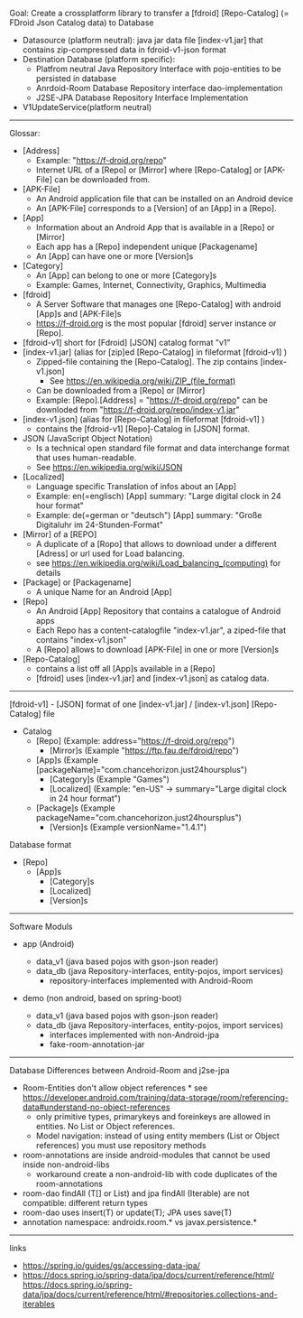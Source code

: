 Goal: Create a crossplatform library to transfer a [fdroid] [Repo-Catalog] (= FDroid Json Catalog
data) to Database

* Datasource (platform neutral): java jar data file [index-v1.jar] that contains zip-compressed data
  in fdroid-v1-json format
* Destination Database (platform specific):
    * Platfrom neutral Java Repository Interface with pojo-entities to be persisted in database
    * Anrdoid-Room Database Repository interface dao-implementation
    * J2SE-JPA Database Repository Interface Implementation
* V1UpdateService(platform neutral)

---

Glossar:

* [Address]
    * Example: "https://f-droid.org/repo"
    * Internet URL of a [Repo] or [Mirror] where [Repo-Catalog] or [APK-File] can be downloaded
      from.
* [APK-File]
    * An Android application file that can be installed on an Android device
    * An [APK-File] corresponds to a [Version] of an [App] in a [Repo].
* [App]
    * Information about an Android App that is available in a [Repo] or [Mirror]
    * Each app has a [Repo] independent unique [Packagename]
    * An [App] can have one or more [Version]s
* [Category]
    * An [App] can belong to one or more [Category]s
    * Example: Games, Internet, Connectivity, Graphics, Multimedia
* [fdroid]
    * A Server Software that manages one [Repo-Catalog] with android [App]s and [APK-File]s
    * https://f-droid.org is the most popular [fdroid] server instance or [Repo].
* [fdroid-v1] short for [Fdroid] [JSON] catalog format "v1"
* [index-v1.jar] (alias for [zip]ed [Repo-Catalog] in fileformat [fdroid-v1] )
    * Zipped-file containing the [Repo-Catalog]. The zip contains [index-v1.json]
        * See https://en.wikipedia.org/wiki/ZIP_(file_format)
    * Can be downloaded from a [Repo] or [Mirror]
    * Example: [Repo].[Address] = "https://f-droid.org/repo" can be downloded
      from "https://f-droid.org/repo/index-v1.jar"
* [index-v1.json]  (alias for [Repo-Catalog] in fileformat [fdroid-v1] )
    * contains the [fdroid-v1] [Repo]-Catalog in [JSON] format.
* JSON (JavaScript Object Notation)
    * Is a technical open standard file format and data interchange format that uses human-readable.
    * See https://en.wikipedia.org/wiki/JSON
* [Localized]
    * Language specific Translation of infos about an [App]
    * Example: en(=englisch) [App] summary: "Large digital clock in 24 hour format"
    * Example: de(=german or "deutsch") [App] summary: "Große Digitaluhr im 24-Stunden-Format"
* [Mirror] of a [REPO]
    * A duplicate of a [Ropo] that allows to download under a different [Adress] or url used for
      Load balancing.
    * see https://en.wikipedia.org/wiki/Load_balancing_(computing) for details
* [Package] or [Packagename]
    * A unique Name for an Android [App]
* [Repo]
    * An Android [App] Repository that contains a catalogue of Android apps
    * Each Repo has a content-catalogfile "index-v1.jar", a ziped-file that contains "index-v1.json"
    * A [Repo] allows to download [APK-File] in one or more  [Version]s
* [Repo-Catalog]
    * contains a list off all [App]s available in a [Repo]
    * [fdroid] uses [index-v1.jar] and [index-v1.json] as catalog data.

---

[fdroid-v1] - [JSON] format of one [index-v1.jar] / [index-v1.json] [Repo-Catalog] file

* Catalog
    * [Repo] (Example: address="https://f-droid.org/repo")
        * [Mirror]s (Example "https://ftp.fau.de/fdroid/repo")
    * [App]s (Example [packageName]="com.chancehorizon.just24hoursplus")
        * [Category]s (Example "Games")
        * [Localized] (Example: "en-US" -> summary="Large digital clock in 24 hour format")
    * [Package]s (Example packageName="com.chancehorizon.just24hoursplus")
        * [Version]s (Example versionName="1.4.1")

Database format

* [Repo]
    * [App]s
        * [Category]s
        * [Localized]
        * [Version]s

-----

Software Moduls

* app (Android)
    * data_v1 (java based pojos with gson-json reader)
    * data_db (java Repository-interfaces, entity-pojos, import services)
        * repository-interfaces implemented with Android-Room

* demo (non android, based on spring-boot)
    * data_v1 (java based pojos with gson-json reader)
    * data_db (java Repository-interfaces, entity-pojos, import services)
        * interfaces implemented with non-Android-jpa
        * fake-room-annotation-jar

-----

Database Differences between Android-Room and j2se-jpa

* Room-Entities don't allow object references
    *
    see https://developer.android.com/training/data-storage/room/referencing-data#understand-no-object-references
    * only primitive types, primarykeys and foreinkeys are allowed in entities. No List<Xxx> or
      Object references.
    * Model navigation: instead of using entity members (List<Xxx> or Object references) you must
      use repository methods
* room-annotations are inside android-modules that cannot be used inside non-android-libs
    * workaround create a non-android-lib with code duplicates of the room-annotations
* room-dao findAll (T[] or List<T>) and jpa findAll (Iterable<T>) are not compatible: different
  return types
* room-dao uses insert(T) or update(T); JPA uses save(T)
* annotation namespace: androidx.room.* vs javax.persistence.*

----

links

* https://spring.io/guides/gs/accessing-data-jpa/
* https://docs.spring.io/spring-data/jpa/docs/current/reference/html/
  https://docs.spring.io/spring-data/jpa/docs/current/reference/html/#repositories.collections-and-iterables